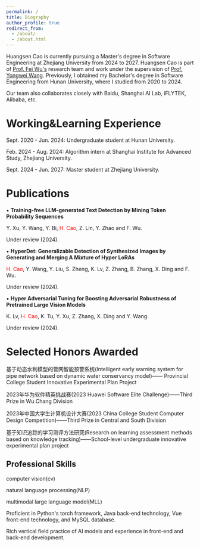 ```yaml
---
permalink: /
title: Biography
author_profile: true
redirect_from: 
  - /about/
  - /about.html
---
```


Huangsen Cao is currently pursuing a Master's degree in Software Engineering at Zhejiang University from 2024 to 2027. Huangsen Cao is part of [ Prof. Fei Wu's](https://person.zju.edu.cn/wufei/) research team and work under the supervision of  [ Prof. Yongwei Wang](https://enkiwang.github.io/). Previously, I obtained my Bachelor's degree in Software Engineering from Hunan University, where I studied from 2020 to 2024.

Our team also collaborates closely with Baidu, Shanghai AI Lab, iFLYTEK, Alibaba, etc. 

Working&Learning Experience
======
Sept. 2020 - Jun. 2024: Undergraduate student at Hunan University.

Feb. 2024 - Aug. 2024: Algorithm intern at Shanghai Institute for Advanced Study, Zhejiang University.

Sept. 2024 - Jun. 2027: Master student at Zhejiang University.

Publications
======
▪ **Training-free LLM-generated Text Detection by Mining Token Probability Sequences**

Y. Xu, Y. Wang, Y. Bi, <span style="color:red">H. Cao</span>, Z. Lin, Y. Zhao and F. Wu.

Under review (2024).

▪ **HyperDet: Generalizable Detection of Synthesized Images by Generating and Merging A Mixture of Hyper LoRAs**

<span style="color:red">H. Cao</span>, Y. Wang, Y. Liu, S. Zheng, K. Lv, Z. Zhang, B. Zhang, X. Ding and F. Wu.

Under review (2024).

▪ **Hyper Adversarial Tuning for Boosting Adversarial Robustness of Pretrained Large Vision Models**

K. Lv, <span style="color:red">H. Cao</span>, K. Tu, Y. Xu, Z. Zhang, X. Ding and Y. Wang.

Under review (2024).

Selected Honors Awarded
======
基于动态水利模型的管网智能预警系统(Intelligent early warning system for pipe network based on dynamic water conservancy model)——
Provincial College Student Innovative Experimental Plan Project

2023年华为软件精英挑战赛(2023 Huawei Software Elite Challenge)——Third Prize in Wu Chang Division

2023年中国大学生计算机设计大赛(2023 China College Student Computer Design Competition)——Third Prize in Central and South Division

基于知识追踪的学习测评方法研究(Research on learning assessment methods based on knowledge tracking)——School-level undergraduate innovative experimental plan project



Professional Skills
------
computer vision(cv)

natural language processing(NLP)

multimodal large language model(MLL)

Proficient in Python's torch framework, Java back-end technology, Vue front-end technology, and MySQL database.

Rich vertical field practice of AI models and experience in front-end and back-end development.



